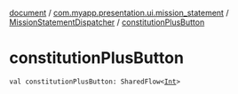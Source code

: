 [document](../../index.md) / [com.myapp.presentation.ui.mission_statement](../index.md) / [MissionStatementDispatcher](index.md) / [constitutionPlusButton](./constitution-plus-button.md)

# constitutionPlusButton

`val constitutionPlusButton: SharedFlow<`[`Int`](https://kotlinlang.org/api/latest/jvm/stdlib/kotlin/-int/index.html)`>`